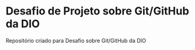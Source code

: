 # Desafio de Projeto sobre Git/GitHub da DIO
Repositório criado para Desafio sobre Git/GitHub da DIO
